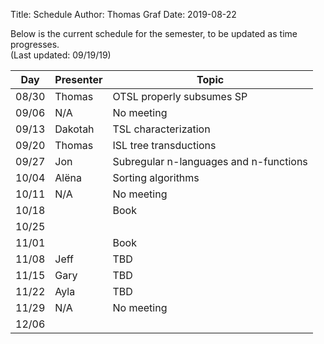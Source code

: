﻿Title: Schedule
Author: Thomas Graf
Date: 2019-08-22

Below is the current schedule for the semester, to be updated as time progresses.  
(Last updated: 09/19/19)


| Day   | Presenter          | Topic                                          |
|-------|--------------------|------------------------------------------------|
| 08/30 | Thomas             | OTSL properly subsumes SP                      |
| 09/06 | N/A                | No meeting                                     |
| 09/13 | Dakotah            | TSL characterization                           |
| 09/20 | Thomas             | ISL tree transductions                         |
| 09/27 | Jon                | Subregular n-languages and n-functions         |
| 10/04 | Al&#xEB;na         | Sorting algorithms                             |
| 10/11 | N/A                | No meeting                                     |
| 10/18 |                    | Book                                           |
| 10/25 |                    |                                                |
| 11/01 |                    | Book                                           |
| 11/08 | Jeff               | TBD                                            |
| 11/15 | Gary               | TBD                                            |
| 11/22 | Ayla               | TBD                                            |
| 11/29 | N/A                | No meeting                                     |
| 12/06 |                    |                                                |
